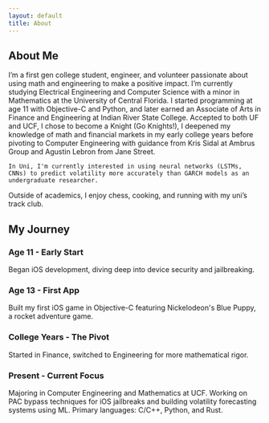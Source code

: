 ```yaml
---
layout: default
title: About
---
```


<section class="hero">
    <h1>About Me</h1>
    <p class="description">
        I’m a first gen college student, engineer, and volunteer passionate about using math and engineering to make a positive impact. I’m currently studying Electrical Engineering and Computer Science with a minor in Mathematics at the University of Central Florida. I started programming at age 11 with Objective-C and Python, and later earned an Associate of Arts in Finance and Engineering at Indian River State College. Accepted to both UF and UCF, I chose to become a Knight (Go Knights!), I deepened my knowledge of math and financial markets in my early college years before pivoting to Computer Engineering with guidance from Kris Sidal at Ambrus Group and Agustin Lebron from Jane Street.
        
    In Uni, I'm currently interested in using neural networks (LSTMs, CNNs) to predict volatility more accurately than GARCH models as an undergraduate researcher.

Outside of academics, I enjoy chess, cooking, and running with my uni’s track club. 
    </p>
</section>

<section class="fade-in">
    <h2>My Journey</h2>
    <div class="grid">
        <div class="card">
            <h3>Age 11 - Early Start</h3>
            <p>Began iOS development, diving deep into device security and jailbreaking.</p>
        </div>
        <div class="card">
            <h3>Age 13 - First App</h3>
            <p>Built my first iOS game in Objective-C featuring Nickelodeon's Blue Puppy, a rocket adventure game.</p>
        </div>
        <div class="card">
            <h3>College Years - The Pivot</h3>
            <p>Started in Finance, switched to Engineering for more mathematical rigor.</p>
        </div>
        <div class="card">
            <h3>Present - Current Focus</h3>
            <p>Majoring in Computer Engineering and Mathematics at UCF. Working on PAC bypass techniques for iOS jailbreaks and building volatility forecasting systems using ML. Primary languages: C/C++, Python, and Rust.</p>
        </div>
    </div>
</section>
